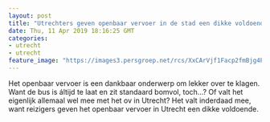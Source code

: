 ```yaml
---
layout: post
title: "Utrechters geven openbaar vervoer in de stad een dikke voldoende"
date: Thu, 11 Apr 2019 18:16:25 GMT
categories: 
- utrecht 
- utrecht 
feature_image: "https://images3.persgroep.net/rcs/XxCArVjf1Facp2fmBjg4PT7QhEk/diocontent/145316277/_fitwidth/400/?appId=21791a8992982cd8da851550a453bd7f&quality=0.7"
---
```


Het openbaar vervoer is een dankbaar onderwerp om lekker over te klagen. Want de bus is áltijd te laat en zit standaard bomvol, toch…? Of valt het eigenlijk allemaal wel mee met het ov in Utrecht? Het valt inderdaad mee, want reizigers geven het openbaar vervoer in Utrecht een dikke voldoende.
